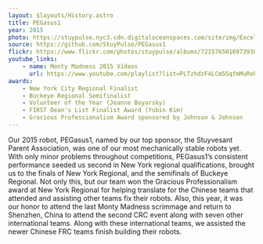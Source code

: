 ```yaml
---
layout: $layouts/History.astro
title: PEGasus1
year: 2015
photo: https://stuypulse.nyc3.cdn.digitaloceanspaces.com/site/img/Excelsior.JPG
source: https://github.com/StuyPulse/PEGasus1
flickr: https://www.flickr.com/photos/stuypulse/albums/72157650169739381
youtube_links:
    - name: Monty Madness 2015 Videos
      url: https://www.youtube.com/playlist?list=PLTzhdzF4LCm5SqfmMuRohnBwN2whq2X7s
awards:
    - New York City Regional Finalist
    - Buckeye Regional Semifinalist
    - Volunteer of the Year (Jeanne Boyarsky)
    - FIRST Dean's List Finalist Award (Yubin Kim)
    - Gracious Professionalism Award sponsored by Johnson & Johnson
---
```

Our 2015 robot, PEGasus1, named by our top sponsor, the Stuyvesant Parent Association, was one of our most mechanically stable robots yet. With only minor problems throughout competitions, PEGasus1’s consistent performance seeded us second in New York regional qualifications, brought us to the finals of New York Regional, and the semifinals of Buckeye Regional. Not only this, but our team won the Gracious Professionalism award at New York Regional for helping translate for the Chinese teams that attended and assisting other teams fix their robots. Also, this year, it was our honor to attend the last Monty Madness scrimmage and return to Shenzhen, China to attend the second CRC event along with seven other international teams. Along with these international teams, we assisted the newer Chinese FRC teams finish building their robots.
